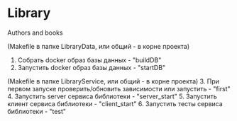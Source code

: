 # Library
Authors and books

(Makefile в папке LibraryData, или общий - в корне проекта)
1. Собрать docker образ базы данных - "buildDB"
2. Запустить docker образ базы данных - "startDB"

(Makefile в папке LibraryService, или общий - в корне проекта)
3. При первом запуске проверить/обновить зависимости или запустить - "first"
4. Запустить server сервиса библиотеки - "server_start"
5. Запустить клиент сервиса библиотеки - "client_start"
6. Запустить тесты сервиса библиотеки - "test"  